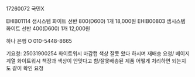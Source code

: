 17260072 국민X 


EHIB01114  샘시스템 화이트 선반 800(D600) 1개  18,000원
EHIB00803  샘시스템 화이트 선반 400(D600) 1개  12,000원


하나 은행 O 010-5448-8665


기요청: 25031900254 화이트워시 마감캡 색상 잘못 왔다 하시며 재배송 요청/ 베이지 계열 화이트워시 책장과 색상이 안맞다고 함/잘못배송된 제품 어떻게 처리하면 되는지도 같이 확인 요청

